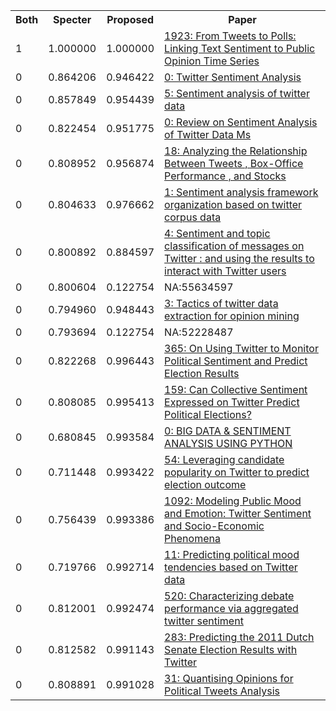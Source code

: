 <html><table><tr>
<th>Both</th>
<th>Specter</th>
<th>Proposed</th>
<th>Paper</th>
</tr>
<tr>
<td>1</td>
<td>1.000000</td>
<td>1.000000</td>
<td><a href="https://www.semanticscholar.org/paper/3fee8e69b8e2df25030cf331b28b37f4dd13086c">1923: From Tweets to Polls: Linking Text Sentiment to Public Opinion Time Series</a></td>
</tr>
<tr>
<td>0</td>
<td>0.864206</td>
<td>0.946422</td>
<td><a href="https://www.semanticscholar.org/paper/6c5b35d0c3623d73d650e80e1423af720b9b7fd1">0: Twitter Sentiment Analysis</a></td>
</tr>
<tr>
<td>0</td>
<td>0.857849</td>
<td>0.954439</td>
<td><a href="https://www.semanticscholar.org/paper/ec5bf1dd113a190eadea9a4db7fc9c635a13887c">5: Sentiment analysis of twitter data</a></td>
</tr>
<tr>
<td>0</td>
<td>0.822454</td>
<td>0.951775</td>
<td><a href="https://www.semanticscholar.org/paper/e3341843ff4dffd19d1f748d19972c5b80813710">0: Review on Sentiment Analysis of Twitter Data Ms</a></td>
</tr>
<tr>
<td>0</td>
<td>0.808952</td>
<td>0.956874</td>
<td><a href="https://www.semanticscholar.org/paper/141675b2535b6cfd3e13cb536ae08fd7ed63cefb">18: Analyzing the Relationship Between Tweets , Box-Office Performance , and Stocks</a></td>
</tr>
<tr>
<td>0</td>
<td>0.804633</td>
<td>0.976662</td>
<td><a href="https://www.semanticscholar.org/paper/11665afbb46be10c6cfa87f9dbad77989d66d5d4">1: Sentiment analysis framework organization based on twitter corpus data</a></td>
</tr>
<tr>
<td>0</td>
<td>0.800892</td>
<td>0.884597</td>
<td><a href="https://www.semanticscholar.org/paper/4d927c5a05c4584af8a6dd3b2887f77ccec4d0e1">4: Sentiment and topic classification of messages on Twitter : and using the results to interact with Twitter users</a></td>
</tr>
<tr>
<td>0</td>
<td>0.800604</td>
<td>0.122754</td>
<td>NA:55634597</td>
</tr>
<tr>
<td>0</td>
<td>0.794960</td>
<td>0.948443</td>
<td><a href="https://www.semanticscholar.org/paper/9005bc42091e007b3d05aedd307a6c6d1de0f8af">3: Tactics of twitter data extraction for opinion mining</a></td>
</tr>
<tr>
<td>0</td>
<td>0.793694</td>
<td>0.122754</td>
<td>NA:52228487</td>
</tr>
<tr>
<td>0</td>
<td>0.822268</td>
<td>0.996443</td>
<td><a href="https://www.semanticscholar.org/paper/32595517f623429cd323e6552a063b99ddb78766">365: On Using Twitter to Monitor Political Sentiment and Predict Election Results</a></td>
</tr>
<tr>
<td>0</td>
<td>0.808085</td>
<td>0.995413</td>
<td><a href="https://www.semanticscholar.org/paper/d31034b06a58057865726dfacdb3b8764073656e">159: Can Collective Sentiment Expressed on Twitter Predict Political Elections?</a></td>
</tr>
<tr>
<td>0</td>
<td>0.680845</td>
<td>0.993584</td>
<td><a href="https://www.semanticscholar.org/paper/fcf5d74fcb3dc8f4a4db0f9f7fbe49f74efb847a">0: BIG DATA & SENTIMENT ANALYSIS USING PYTHON</a></td>
</tr>
<tr>
<td>0</td>
<td>0.711448</td>
<td>0.993422</td>
<td><a href="https://www.semanticscholar.org/paper/2eaeaa9b6b20c38dea148174d25ef8aae9f13063">54: Leveraging candidate popularity on Twitter to predict election outcome</a></td>
</tr>
<tr>
<td>0</td>
<td>0.756439</td>
<td>0.993386</td>
<td><a href="https://www.semanticscholar.org/paper/6298da6bfa0528bba0ffaf70e0dbe9ed223ce08f">1092: Modeling Public Mood and Emotion: Twitter Sentiment and Socio-Economic Phenomena</a></td>
</tr>
<tr>
<td>0</td>
<td>0.719766</td>
<td>0.992714</td>
<td><a href="https://www.semanticscholar.org/paper/dc5228eae79c43e75e6ec8f5df1cd1e93fd5bd01">11: Predicting political mood tendencies based on Twitter data</a></td>
</tr>
<tr>
<td>0</td>
<td>0.812001</td>
<td>0.992474</td>
<td><a href="https://www.semanticscholar.org/paper/8b6d3359f61299db648e1b98efb41bf0d56bf912">520: Characterizing debate performance via aggregated twitter sentiment</a></td>
</tr>
<tr>
<td>0</td>
<td>0.812582</td>
<td>0.991143</td>
<td><a href="https://www.semanticscholar.org/paper/a6dc0a5ad236e933936ec362af146c29d55129c9">283: Predicting the 2011 Dutch Senate Election Results with Twitter</a></td>
</tr>
<tr>
<td>0</td>
<td>0.808891</td>
<td>0.991028</td>
<td><a href="https://www.semanticscholar.org/paper/a1d967bdd71ab401cb64f00ef30aa5958b67d8be">31: Quantising Opinions for Political Tweets Analysis</a></td>
</tr>
</table></html>
